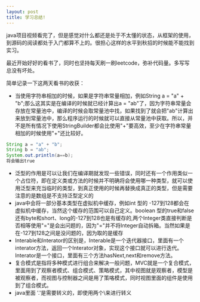 ```yaml
---
layout: post
title: 学习总结!
---
```


java项目视频看完了，但是感觉对什么都还是处于不太懂的状态，从框架的使用，到源码的阅读都处于入门都算不上的。很担心这样的水平到秋招的时候能不能找到实习。

最近开始好好的看书了，同时也坚持每天刷一刷leetcode，弥补代码量。多写写总没有坏处。

简单记录一下这两天看书的收获：

- 当使用字符串相加的时候，如果是字符串常量相加，例如String a = "a" + "b";那么这其实是在编译的时候就已经计算出a = "ab"了，因为字符串常量会存放在常量池中，编译的时候会取常量池中找，如果找到了就会把"ab"计算出来放到常量池中，那么程序运行的时候就可以直接从常量池中获取。所以，并不是所有情况下使用StringBuilder都会比使用"+"要高效，至少在字符串常量相加的时候使用"+"还比较好。
```java
String a = "a" + "b";
String b = "ab";
System.out.println(a==b);
将会输出true
```
- 泛型的作用是可以让我们在编译期就发现一些错误，同时还有一个作用类似一个占位符，即在定义类或方法的时候并不明确将会使用哪一种类型，就可以使用泛型来充当临时的类型，到真正使用的时候再替换成真正的类型，但是需要注意的是数组是不支持泛型定义的
- java中会将一部分基本类型在虚拟机中缓存，例如int 型的 -127到128都会在虚拟机中缓存，当然这个缓存的范围可以自己定义。boolean 型的true和false还有byte和short、long的-127到128也是有缓存的,两个Integer类直接判断是否相等使用"="是会出问题的，因为"="并不将Integer自动拆箱。当然如果是在-127到128之间是没问题的，因为取的是缓存
- Interable和Interator的区别是，Interable是一个迭代器接口，里面有一个interator方法，返回一个Interator对象，实现这个接口就可以进行迭代。Interator是一个接口，里面有三个方法hasNext,next和remove方法。
- 复合模式是指将多种模式进行组合来解决一般问题，MVC就是一个复合模式，里面用到了观察者模式、组合模式、策略模式，其中视图就是观察者，模型是被观察者，而视图与控制器之间是用了策咯模式，同时视图里面的组件是使用到了组合模式。
- java里面 '.'是需要转义的，即使用两个\来进行转义
